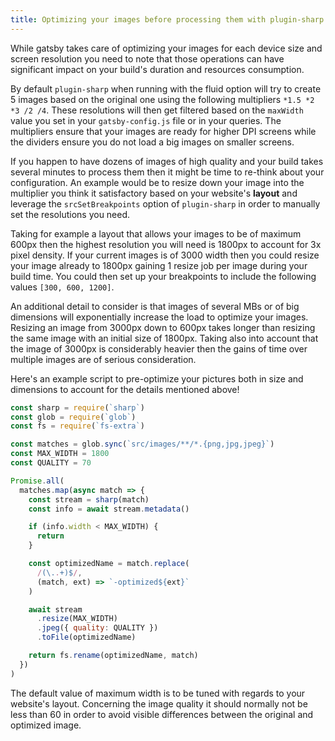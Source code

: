 ```yaml
---
title: Optimizing your images before processing them with plugin-sharp
---
```


While gatsby takes care of optimizing your images for each device size and screen resolution you need to note that those operations can have significant impact on your build's duration and resources consumption.

By default `plugin-sharp` when running with the fluid option will try to create 5 images based on the original one using the following multipliers `*1.5 *2 *3 /2 /4`. These resolutions will then get filtered based on the `maxWidth` value you set in your `gatsby-config.js` file or in your queries. The multipliers ensure that your images are ready for higher DPI screens while the dividers ensure you do not load a big images on smaller screens.

If you happen to have dozens of images of high quality and your build takes several minutes to process them then it might be time to re-think about your configuration.
An example would be to resize down your image into the multiplier you think it satisfactory based on your website's **layout** and leverage the `srcSetBreakpoints` option of `plugin-sharp` in order to manually set the resolutions you need.

Taking for example a layout that allows your images to be of maximum 600px then the highest resolution you will need is 1800px to account for 3x pixel density. If your current images is of 3000 width then you could resize your image already to 1800px gaining 1 resize job per image during your build time. You could then set up your breakpoints to include the following values `[300, 600, 1200]`.

An additional detail to consider is that images of several MBs or of big dimensions will exponentially increase the load to optimize your images. Resizing an image from 3000px down to 600px takes longer than resizing the same image with an initial size of 1800px. Taking also into account that the image of 3000px is considerably heavier then the gains of time over multiple images are of serious consideration.

Here's an example script to pre-optimize your pictures both in size and dimensions to account for the details mentioned above!

```js
const sharp = require(`sharp`)
const glob = require(`glob`)
const fs = require(`fs-extra`)

const matches = glob.sync(`src/images/**/*.{png,jpg,jpeg}`)
const MAX_WIDTH = 1800
const QUALITY = 70

Promise.all(
  matches.map(async match => {
    const stream = sharp(match)
    const info = await stream.metadata()

    if (info.width < MAX_WIDTH) {
      return
    }

    const optimizedName = match.replace(
      /(\..+)$/,
      (match, ext) => `-optimized${ext}`
    )

    await stream
      .resize(MAX_WIDTH)
      .jpeg({ quality: QUALITY })
      .toFile(optimizedName)

    return fs.rename(optimizedName, match)
  })
)
```

The default value of maximum width is to be tuned with regards to your website's layout. Concerning the image quality it should normally not be less than 60 in order to avoid visible differences between the original and optimized image.
